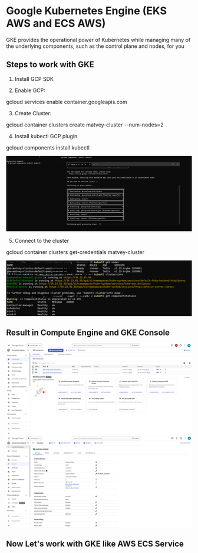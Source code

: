 # Google Kubernetes Engine (EKS AWS and ECS AWS)
GKE provides the operational power of Kubernetes while managing many of the underlying components, such as the control plane and nodes, for you

## Steps to work with GKE

1. Install GCP SDK

2. Enable GCP:

gcloud services enable container.googleapis.com

3. Create Cluster:

gcloud container clusters create matvey-cluster --num-nodes=2

4. Install kubectl GCP plugin

gcloud components install kubectl

<img src="https://github.com/MatveyGuralskiy/GCP/blob/main/GKE/Screens/Install%20gke-plugin.png?raw=true">

5. Connect to the cluster

gcloud container clusters get-credentials matvey-cluster

<img src="https://github.com/MatveyGuralskiy/GCP/blob/main/GKE/Screens/kubectl.png?raw=true">

## Result in Compute Engine and GKE Console

<img src="https://github.com/MatveyGuralskiy/GCP/blob/main/GKE/Screens/Compute-Engine.png?raw=true">

<img src="https://github.com/MatveyGuralskiy/GCP/blob/main/GKE/Screens/GKE.png?raw=true">


## Now Let's work with GKE like AWS ECS Service

